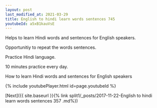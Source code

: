 ```yaml
---
layout: post
last_modified_at: 2021-03-29
title: English to hindi learn words sentences 745 
youtubeId: a5xB1kauVsE
---
```

 
 
Helps to learn Hindi words and sentences for English speakers.

Opportunitiy to repeat the words sentences. 

Practice Hindi language. 
 
10 minutes practice every day. 
 
How to learn Hindi words and sentences for English speakers 
 
{% include youtubePlayer.html id=page.youtubeId %}
 
 
[Next]({{ site.baseurl }}{% link  split1/_posts/2017-11-22-English to hindi learn words sentences 357 .md%})
 
